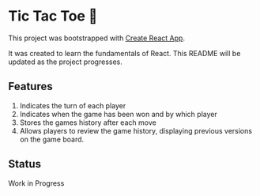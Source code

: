# Tic Tac Toe 🧩

This project was bootstrapped with [Create React App](https://github.com/facebook/create-react-app).

It was created to learn the fundamentals of React. This README will be updated as the project progresses.

## Features

1. Indicates the turn of each player
2. Indicates when the game has been won and by which player
3. Stores the games history after each move
4. Allows players to review the game history, displaying previous versions on the game board.

## Status

Work in Progress
